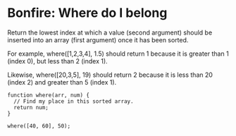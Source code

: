 # Bonfire: Where do I belong

Return the lowest index at which a value (second argument) should be inserted into an array (first argument) once it has been sorted.

For example, where([1,2,3,4], 1.5) should return 1 because it is greater than 1 (index 0), but less than 2 (index 1).

Likewise, where([20,3,5], 19) should return 2 because it is less than 20 (index 2) and greater than 5 (index 1).

```
function where(arr, num) {
  // Find my place in this sorted array.
  return num;
}

where([40, 60], 50);
```
